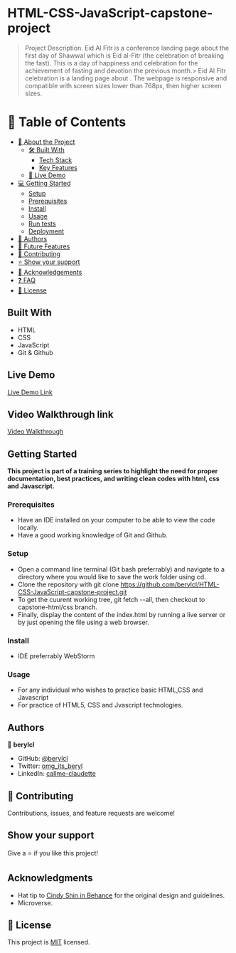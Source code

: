 # HTML-CSS-JavaScript-capstone-project
<a name="readme-top"></a>


> Project Description.
>Eid Al Fitr is a conference landing page about the first day of Shawwal which is Eid al-Fitr (the celebration of breaking the fast). This is a day of happiness and celebration for the achievement of fasting and devotion the previous month.> Eid Al Fitr celebration is a landing page about . The webpage is responsive and compatible with screen sizes lower than 768px, then higher screen sizes.
<!-- TABLE OF CONTENTS -->

# 📗 Table of Contents

- [📖 About the Project](#about-project)
  - [🛠 Built With](#built-with)
    - [Tech Stack](#tech-stack)
    - [Key Features](#key-features)
  - [🚀 Live Demo](#live-demo)
- [💻 Getting Started](#getting-started)
  - [Setup](#setup)
  - [Prerequisites](#prerequisites)
  - [Install](#install)
  - [Usage](#usage)
  - [Run tests](#run-tests)
  - [Deployment](#triangular_flag_on_post-deployment)
- [👥 Authors](#authors)
- [🔭 Future Features](#future-features)
- [🤝 Contributing](#contributing)
- [⭐️ Show your support](#support)
- [🙏 Acknowledgements](#acknowledgements)
- [❓ FAQ](#faq)
- [📝 License](#license)
## Built With

- HTML
- CSS
- JavaScript
- Git & Github

## Live Demo
[Live Demo Link](https://berylcl.github.io/HTML-CSS-JavaScript-capstone-project/)

## Video Walkthrough link
[Video Walkthrough](https://www.loom.com/share/acc3246ff63b442c8cbb09749e30908f)

## Getting Started

**This project is part of a training series to highlight the need for proper documentation, best practices, and writing clean codes with html, css and Javascript.**


### Prerequisites
- Have an IDE installed on your computer to be able to view the code locally.
- Have a good working knowledge of Git and Github.

### Setup
- Open a command line terminal (Git bash preferrably) and navigate to a directory where you would like to save the work folder using cd.
- Clone the repository with git clone https://github.com/berylcl/HTML-CSS-JavaScript-capstone-project.git
- To get the cuurent working tree, git fetch --all, then checkout to capstone-html/css branch.
- Finally, display the content of the index.html by running a live server or by just opening the file using a web browser.

### Install
- IDE preferrably WebStorm

### Usage
- For any individual who wishes to practice basic HTML,CSS and Javascript
- For practice of HTML5, CSS and Jvascript technologies.


## Authors

👤 **berylcl**

- GitHub: [@berylcl](https://github.com/Gakiiberyl)
- Twitter: [omg_its_beryl](https://twitter.com/omg_its_beryl)
- LinkedIn: [callme-claudette](https://www.linkedin.com/in/callme-claudette-83a796230/)

## 🤝 Contributing
Contributions, issues, and feature requests are welcome!



## Show your support

Give a ⭐️ if you like this project!
## Acknowledgments

- Hat tip to [Cindy Shin in Behance](https://www.behance.net/adagio07) for the original design and guidelines.
- Microverse.

## 📝 License


This project is [MIT](https://github.com/berylcl/HTML-CSS-JavaScript-capstone-project/blob/main/LICENSE) licensed.
